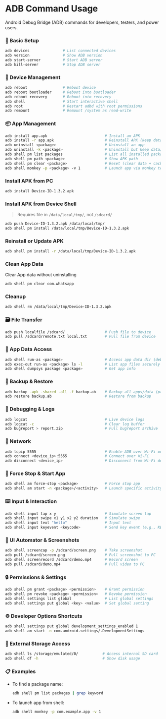 # ADB Command Usage

Android Debug Bridge (ADB) commands for developers, testers, and power users.

### 🔧 Basic Setup

```bash
adb devices               # List connected devices
adb version               # Show ADB version
adb start-server          # Start ADB server
adb kill-server           # Stop ADB server
```

### 📲 Device Management

```bash
adb reboot                # Reboot device
adb reboot bootloader     # Reboot into bootloader
adb reboot recovery       # Reboot into recovery
adb shell                 # Start interactive shell
adb root                  # Restart adbd with root permissions
adb remount               # Remount /system as read-write
```

### 📦 App Management

```bash
adb install app.apk                          # Install an APK
adb install -r app.apk                       # Reinstall APK (keep data)
adb uninstall <package>                      # Uninstall an app
adb uninstall -k <package>                   # Uninstall but keep data/cache
adb shell pm list packages                   # List all installed packages
adb shell pm path <package>                  # Show APK path
adb shell pm clear <package>                 # Reset (clear data + cache)
adb shell monkey -p <package> -v 1           # Launch app via monkey tool
```

### Install APK from PC

```bash
adb install Device-ID-1.3.2.apk
```

### Install APK from Device Shell
>
> Requires file in `/data/local/tmp/`, not `/sdcard/`

```bash
adb push Device-ID-1.3.2.apk /data/local/tmp/
adb shell pm install /data/local/tmp/Device-ID-1.3.2.apk
```

### Reinstall or Update APK

```bash
adb shell pm install -r /data/local/tmp/Device-ID-1.3.2.apk
```

### Clean App Data

Clear App data without uninstalling

```bash
adb shell pm clear com.whatsapp
```

### Cleanup

```bash
adb shell rm /data/local/tmp/Device-ID-1.3.2.apk
```

### 🗃️ File Transfer

```bash
adb push localfile /sdcard/                  # Push file to device
adb pull /sdcard/remote.txt local.txt        # Pull file from device
```

### 📂 App Data Access

```bash
adb shell run-as <package>                   # Access app data dir (debuggable apps)
adb exec-out run-as <package> ls -l          # List app files securely
adb shell dumpsys package <package>          # Get app info
```

### 💾 Backup & Restore

```bash
adb backup -apk -shared -all -f backup.ab    # Backup all apps/data (pre-Android 10)
adb restore backup.ab                        # Restore from backup
```

### 🐞 Debugging & Logs

```bash
adb logcat                                   # Live device logs
adb logcat -c                                # Clear log buffer
adb bugreport > report.zip                   # Full bugreport archive
```

### 📶 Network

```bash
adb tcpip 5555                               # Enable ADB over Wi-Fi on port 5555
adb connect <device_ip>:5555                 # Connect over Wi-Fi
adb disconnect <device_ip>                   # Disconnect from Wi-Fi device
```

### 🛑 Force Stop & Start App

```bash
adb shell am force-stop <package>            # Force stop app
adb shell am start -n <package>/<activity>   # Launch specific activity
```

### ⌨️ Input & Interaction

```bash
adb shell input tap x y                      # Simulate screen tap
adb shell input swipe x1 y1 x2 y2 duration   # Simulate swipe
adb shell input text "hello"                 # Input text
adb shell input keyevent <keycode>           # Send key event (e.g., KEYCODE_HOME = 3)
```

### 🧪 UI Automator & Screenshots

```bash
adb shell screencap -p /sdcard/screen.png    # Take screenshot
adb pull /sdcard/screen.png                  # Pull screenshot to PC
adb shell screenrecord /sdcard/demo.mp4      # Record screen
adb pull /sdcard/demo.mp4                    # Pull video to PC
```

### 🔒 Permissions & Settings

```bash
adb shell pm grant <package> <permission>    # Grant permission
adb shell pm revoke <package> <permission>   # Revoke permission
adb shell settings list global               # List global settings
adb shell settings put global <key> <value>  # Set global setting
```

### ⚙️ Developer Options Shortcuts

```bash
adb shell settings put global development_settings_enabled 1
adb shell am start -n com.android.settings/.DevelopmentSettings
```

### 📂 External Storage Access

```bash
adb shell ls /storage/emulated/0/           # Access internal SD card
adb shell df -h                             # Show disk usage
```

### 📋 Examples

- To find a package name:

  ```bash
  adb shell pm list packages | grep keyword
  ```

- To launch app from shell:

  ```bash
  adb shell monkey -p com.example.app -v 1
  ```
